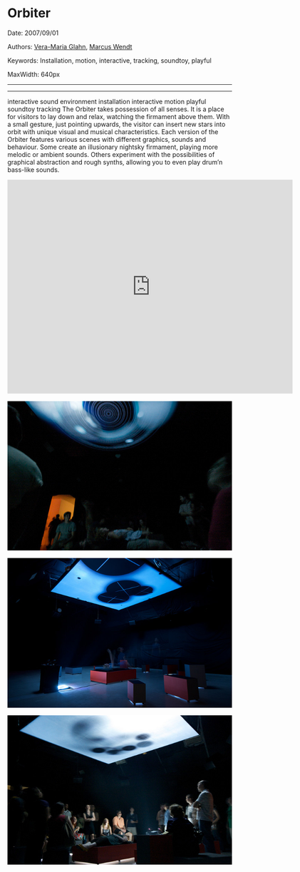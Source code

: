 # Orbiter

Date: 2007/09/01

Authors: [Vera-Maria Glahn](http://field.io), [Marcus Wendt](http://field.io)

Keywords: Installation, motion, interactive, tracking, soundtoy, playful

MaxWidth: 640px

---
---

interactive sound environment
installation interactive motion playful soundtoy tracking
The Orbiter takes possession of all senses. It is a place for visitors to lay down and relax, watching the firmament above them. With a small gesture, just pointing upwards, the visitor can insert new stars into orbit with unique visual and musical characteristics. Each version of the Orbiter features various scenes with different graphics, sounds and behaviour. Some create an illusionary nightsky firmament, playing more melodic or ambient sounds. Others experiment with the possibilities of graphical abstraction and rough synths, allowing you to even play drum’n bass-like sounds.

<iframe src="http://player.vimeo.com/video/303105?title=0&amp;byline=0&amp;portrait=0&amp;color=c9ff23" frameborder="0" width="640" height="480"></iframe>


![](2705174086_833d7c9009_z.jpg)

![](2705170290_27d94d9a58_z.jpg)

![](2704343317_a11a663e60_z.jpg)
